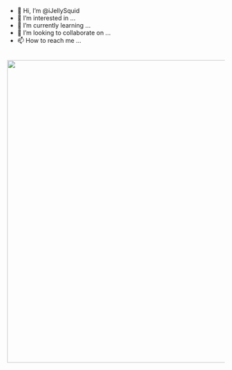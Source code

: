- 👋 Hi, I’m @iJellySquid
- 👀 I’m interested in ...
- 🌱 I’m currently learning ...
- 💞️ I’m looking to collaborate on ...
- 📫 How to reach me ...

<br>
<img height="700" src = https://i.redd.it/31c4fri5rym11.jpg/.
<br>


<!---
iJellySquid/iJellySquid is a ✨ special ✨ repository because its `README.md` (this file) appears on your GitHub profile.
You can click the Preview link to take a look at your changes.
--->
